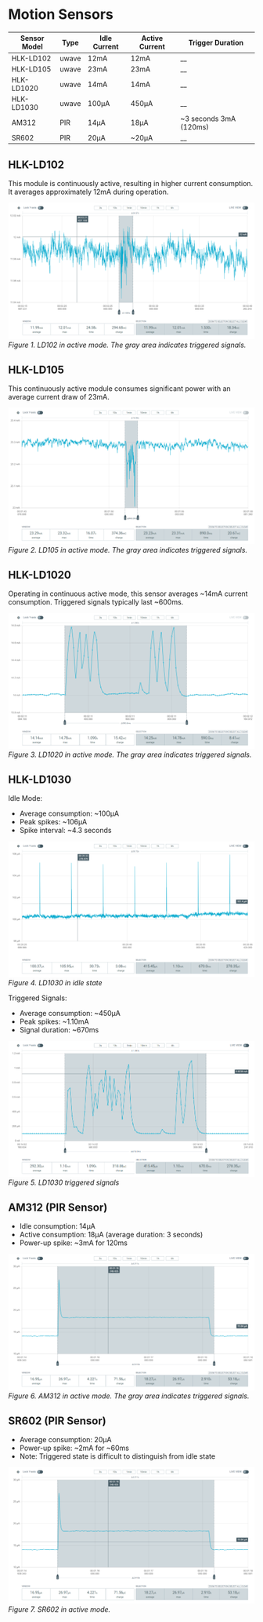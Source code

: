 # Motion Sensors


|Sensor Model	| Type	| Idle Current	| Active Current	| Trigger Duration|
|---|---|---|---|---|
| HLK-LD102     | uwave	| 12mA	        | 12mA	            | __ |
| HLK-LD105	    | uwave	| 23mA          | 23mA	            | __ |
| HLK-LD1020	| uwave | 14mA	        | 14mA	            | __ |
| HLK-LD1030	| uwave | 100µA	        | 450µA             | __ |
| AM312	        | PIR	| 14µA	        | 18µA	            | ~3 seconds	3mA (120ms)
| SR602	        | PIR	| 20µA	        | ~20µA              | __ |


## HLK-LD102
This module is continuously active, resulting in higher current consumption.
It averages approximately 12mA during operation.

![screenshot](images/LD102_active.png)
*Figure 1. LD102 in active mode. The gray area indicates triggered signals.*

## HLK-LD105
This continuously active module consumes significant power with an average current draw of 23mA.

![screenshot](images/LD105_active.png)
*Figure 2. LD105 in active mode. The gray area indicates triggered signals.*

## HLK-LD1020
Operating in continuous active mode, this sensor averages ~14mA current consumption.
Triggered signals typically last ~600ms.

![screenshot](images/LD1020_active.png)
*Figure 3. LD1020 in active mode. The gray area indicates triggered signals.*

## HLK-LD1030

Idle Mode:
- Average consumption: ~100µA
- Peak spikes: ~106µA
- Spike interval: ~4.3 seconds

![screenshot](images/LD1030_idle.png)
*Figure 4. LD1030 in idle state*

Triggered Signals:
- Average consumption: ~450µA
- Peak spikes: ~1.10mA
- Signal duration: ~670ms

![screenshot](images/LD1030_triggered.png)
*Figure 5. LD1030 triggered signals*

## AM312 (PIR Sensor)
- Idle consumption: 14µA
- Active consumption: 18µA (average duration: 3 seconds)
- Power-up spike: ~3mA for 120ms

![screenshot](images/PIR_AM312.png)
*Figure 6. AM312 in active mode. The gray area indicates triggered signals.*


## SR602 (PIR Sensor)
- Average consumption: 20µA
- Power-up spike: ~2mA for ~60ms
- Note: Triggered state is difficult to distinguish from idle state

![screenshot](images/PIR_AM312.png)
*Figure 7. SR602 in active mode.*
